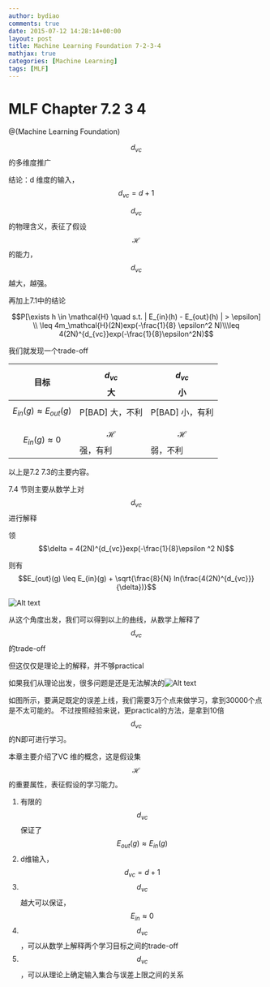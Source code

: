 ```yaml
---
author: bydiao
comments: true
date: 2015-07-12 14:28:14+00:00
layout: post
title: Machine Learning Foundation 7-2-3-4
mathjax: true
categories: [Machine Learning]
tags: [MLF]
---
```


# MLF Chapter 7.2 3 4
@(Machine Learning Foundation)

$$d_{vc}$$的多维度推广

结论：d 维度的输入，$$d_{vc} = d + 1$$

$$d_{vc}$$ 的物理含义，表征了假设$$\mathcal{H}$$的能力，$$d_{vc}$$越大，越强。

再加上7.1中的结论

$$P[\exists h \in \mathcal{H} \quad  s.t. | E_{in}(h) - E_{out}(h) | > \epsilon] \\ \leq 4m_\mathcal{H}(2N)exp(-\frac{1}{8} \epsilon^2 N)\\\leq 4(2N)^{d_{vc}}exp(-\frac{1}{8}\epsilon^2N)$$ 

我们就发现一个trade-off

|目标|$$d_{vc}$$ 大|$$d_{vc}$$ 小|
|---|---|---|
|$$E_{in}(g) \approx E_{out}(g)$$|P[BAD] 大，不利|P[BAD] 小，有利|
|$$E_{in}(g) \approx 0$$|$$\mathcal{H}$$ 强，有利|$$\mathcal{H}$$ 弱，不利|


以上是7.2 7.3的主要内容。

7.4 节则主要从数学上对$$d_{vc}$$ 进行解释

领
$$\delta = 4(2N)^{d_{vc}}exp(-\frac{1}{8}\epsilon ^2 N)$$

则有
$$E_{out}(g) \leq E_{in}(g) + \sqrt{\frac{8}{N} ln(\frac{4(2N)^{d_{vc}}}{\delta})}$$

![Alt text](http://pic.yupoo.com/bitcsdby/GLb3UpEn/medish.jpg)

从这个角度出发，我们可以得到以上的曲线，从数学上解释了$$d_{vc}$$的trade-off

但这仅仅是理论上的解释，并不够practical

如果我们从理论出发，很多问题是还是无法解决的![Alt text](http://pic.yupoo.com/bitcsdby/GLb3UEvp/medish.jpg)


如图所示，要满足既定的误差上线，我们需要3万个点来做学习，拿到30000个点是不太可能的。
不过按照经验来说，更practical的方法，是拿到10倍 $$d_{vc}$$的N即可进行学习。

本章主要介绍了VC 维的概念，这是假设集 $$\mathcal{H}$$的重要属性，表征假设的学习能力。

1. 有限的$$d_{vc}$$保证了 $$E_{out}(g) \approx E_{in}(g)$$
2. d维输入，$$d_{vc} = d + 1$$
3. $$d_{vc}$$ 越大可以保证，$$E_{in} \approx 0$$
4. $$d_{vc}$$，可以从数学上解释两个学习目标之间的trade-off
5. $$d_{vc}$$，可以从理论上确定输入集合与误差上限之间的关系


 
